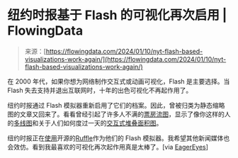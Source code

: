 <!--yml

category: 未分类

date: 2024-05-27 14:55:19

-->

# 纽约时报基于 Flash 的可视化再次启用 | FlowingData

> 来源：[https://flowingdata.com/2024/01/10/nyt-flash-based-visualizations-work-again/](https://flowingdata.com/2024/01/10/nyt-flash-based-visualizations-work-again/)

在 2000 年代，如果你想为网络制作交互式或动画可视化，Flash 是主要选择。当 Flash 失去支持并退出互联网时，十年的出色可视化不再起作用了。

纽约时报通过 Flash 模拟器重新启用了它们的档案。因此，曾被归类为静态缩略图的文章又回来了。看看曾经引起了许多人不满的[票房流图](https://archive.nytimes.com/www.nytimes.com/interactive/2008/02/23/movies/20080223_REVENUE_GRAPHIC.html)，显示了像你这样的人的[多线图](https://archive.nytimes.com/www.nytimes.com/interactive/2009/11/06/business/economy/unemployment-lines.html)和关于人们如何度过一天的[交互式堆叠面积图](https://archive.nytimes.com/www.nytimes.com/interactive/2009/07/31/business/20080801-metrics-graphic.html)。

纽约时报正在[使用](https://twitter.com/johnmichael_mur/status/1747853253503844711)开源的[Ruffle](https://ruffle.rs)作为他们的 Flash 模拟器。我希望其他新闻媒体也会效仿。看到我最喜欢的可视化再次起作用真是太棒了。[via [EagerEyes](https://eagereyes.org/blog/2024/nytimes-web-flash-player)]
